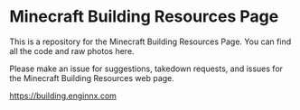 # Minecraft Building Resources Page

This is a repository for the Minecraft Building Resources Page. You can find all the code and raw photos here.

Please make an issue for suggestions, takedown requests, and issues for the Minecraft Building Resources web page.

https://building.enginnx.com
